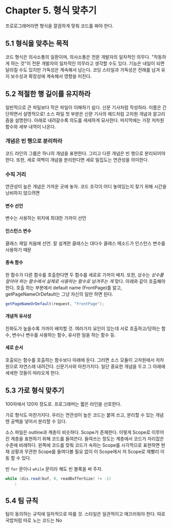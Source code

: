 # Chapter 5. 형식 맞추기
프로로그래머라면 형식을 깔끔하게 맞춰 코드를 짜야 한다.

## 5.1 형식을 맞추는 목적
코드 형식은 의사소통의 일환이며, 의사소통은 전문 개발자의 일차적인 의무다. "작동하게 하는 것"이 전문 개발자의 일차적인 의무라고 생각할 수도 있다. 기능은 내일이 되면 달라질 수도 있지만 가독성은 계속해서 남는다. 코딩 스타일과 가독성은 전례를 남겨 유지 보수성과 확장성에 계속해서 영향을 미친다.

## 5.2 적절한 행 길이를 유지하라
일반적으로 큰 파일보다 작은 파일이 이해하기 쉽다. 신문 기사처럼 작성하라. 이름은 간단하면서 설명적으로! 소스 파일 첫 부분은 신문 기사의 헤드처럼 고차원 개념과 알고리즘을 설명한다. 아래로 내려갈수록 의도를 세세하게 묘사한다. 마지막에는 가장 저차원 함수와 세부 내역이 나온다.

### 개념은 빈 행으로 분리하라
코드 라인의 그룹은 하나의 개념을 표현한다. 그리고 다른 개념은 빈 행으로 분리되어야 한다. 또한, 세로 여백이 개념을 분리한다면 세로 밀집도는 연관성을 의미한다.

### 수직 거리
연관성이 높은 개념은 가까운 곳에 놓자. 코드 조각이 어디 놓여있는지 찾기 위해 시간을 낭비하지 않으려면

#### 변수 선언
변수는 사용하는 위치에 최대한 가까이 선언

#### 인스턴스 변수
클래스 제일 처음에 선언. 잘 설계한 클래스는 대다수 클래스 메소드가 인스턴스 변수를 사용하기 때문

#### 종속 함수
한 함수가 다른 함수를 호출한다면 두 함수를 세로로 가까이 배치.
또한, 상수는 *상수를 알아야 하는 함수에서 실제로 사용하는 함수로 넘겨주는 게* 맞다. 아래와 같이 호출해야 한다. 호출 하는 부분에서 default name (FrontPage)를 알고, getPageNameOrDefault는 그냥 자신의 일만 하면 된다.

```java
getPageNameOrDefault(request, "FrontPage");
```

#### 개념적 유사성
친화도가 높을수록 가까이 배치할 것. 여러가지 요인이 있는데 서로 호출하고/당하는 함수, 변수나 변수를 사용하는 함수, 유사한 일을 하는 함수 등.

#### 세로 순서
호출되는 함수를 호출하는 함수보다 아래에 둔다. 그러면 소스 모듈이 고차원에서 저차원으로 자연스레 내려간다. 신문기사와 마찬가지다. 일단 중요한 개념을 두고 그 아래에 세세한 것들이 따라오게 한다.

## 5.3 가로 형식 맞추기
100자에서 120자 정도로. 프로그래머는 짧은 라인을 선호한다.

가로 형식도 마찬가지다. 우리는 연관성이 높은 코드는 붙여 쓰고, 분리할 수 있는 개념엔 공백을 넣어서 분리할 수 있다.

소스 파일은 outline과 계층이 비슷하다. Scope가 존재한다. 이렇게 Scope로 이루어진 계층을 표현하기 위해 코드를 들여쓴다. 들여쓰는 정도는 계층에서 코드가 자리잡은 수준에 비례하다. 왼쪽에 코드를 맞춰 코드가 속하는 Scope를 시각적으로 표현하면 현재 상황과 무관한 Scope를 들여다볼 필요 없이 이 Scope에서 저 Scope로 재빨리 이동 할 수 있다.

빈 `for` 문이나 `while` 문이라 해도 빈 블록을 써 주자.
```java
while (dis.read(buf, 0, readBufferSize) != -1)
    ;
```

## 5.4 팀 규칙
팀이 동의하는 규칙에 일차적으로 따를 것. 스타일은 일관적이고 매끄러워야 한다. 따로 국밥처럼 따로 노는 코드는 No